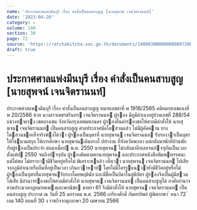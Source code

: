 ```yaml
---
name: 'ประกาศศาลแพ่งมีนบุรี เรื่อง คำสั่งเป็นคนสาบสูญ [นายสุพจน์ เจนจิตรานนท์]'
date: '2023-04-20'
category: ง
volume: 140
section: 30
page: 72
source: 'https://ratchakitcha.soc.go.th/documents/140D030N0000000007200.pdf'
draft: true
---
```


# ประกาศศาลแพ่งมีนบุรี เรื่อง คำสั่งเป็นคนสาบสูญ [นายสุพจน์ เจนจิตรานนท์]

ประกาศศาลแพงมีนบุรี เรื่อง คําสั่งเป็นคนสาบสูญ หมายเลขดําที่ พ 1918/2565 คดีหมายเลขแดงที่ พ 20/2566 ด้วย นางสาวเพชรชรินทร เจนจิตรานนท ผู้รอง มีภูมิลําเนาอยู่บ้านเลขที่ 288/54 แขวงทาแรง เขตบางเขน จังหวัดกรุงเทพมหานคร ผู้รองยื่นคํารองขอให้ศาลมีคําสั่งให้ นายสุพจน เจนจิตรานนท เป็นคนสาบสูญ ศาลประกาศนัดไตสวนแล้ว ไม่มีผู้คัดคาน ทางไตสวนขอเท็จจริงฟงได้วา ผู้รองเป็นบุตรที่ นายสุพจน เจนจิตรานนท รับรองวาเป็นบุตร ให้ใชนามสกุล ให้การศึกษา นายสุพจนเดินทางไ ปทํางาน ที่จังหวัดพะเยา แต่กลับมาพักที่บ้านพักกับผู้รองเป็นประจํา ต่อมาเมื่อป พ.ศ. 2550 นายสุพจน ไม่กลับมาอีกเลยจนปจจุบันเป็นเวลาตั้งแต่ป 2550 จนถึงปจจุบัน ผู้รองติดตามหานายสุพจน และประกาศหนังสือพิมพทรรศนะ แต่ไม่พบ ไม่ทราบวามีชีวิตอยู่หรือไม่ พิเคราะหแล้ว เห็นวา นายสุพจน เจนจิตรานนท ไปเสียจากภูมิลําเนาหรือถิ่นที่อยู่เป็นเวลา เกินกวาหาป โดยไม่มีใครรูแนวายังมีชีวิตอยู่หรือไม่ ผู้รองเป็นบุตรที่นายสุพจนรับรองโดยพฤตินัย และมีชื่อเป็นบิดาในสูติบัตร ผู้รองจึงเป็นผู้มีสวนได้เสีย มีอํานาจรองขอให้ศาลมีคําสั่งให้ นายสุพจน เจนจิตรานนท เป็นคนสาบสูญได้ อาศัยอํานาจตามประมวลกฎหมายแพงและพาณิชย มาตรา 61 จึงมีคําสั่งให้ นายสุพจน เจนจิตรานนท เป็นคนสาบสูญ ประกาศ ณ วันที่ 25 มกราคม พ.ศ. 2566 เกรียงศักดิ์ กัมทรทิพย์ ผู้พิพากษา ้ หนา 72 ่ เลม 140 ตอนที่ 30 ง ราชกิจจานุเบกษา 20 เมษายน 2566
